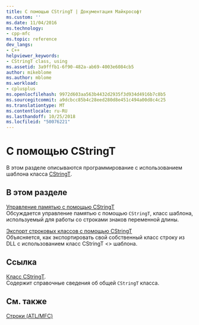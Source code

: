 ```yaml
---
title: С помощью CStringT | Документация Майкрософт
ms.custom: ''
ms.date: 11/04/2016
ms.technology:
- cpp-mfc
ms.topic: reference
dev_langs:
- C++
helpviewer_keywords:
- CStringT class, using
ms.assetid: 3a9fffb1-6f90-482a-ab69-4003e6084cb5
author: mikeblome
ms.author: mblome
ms.workload:
- cplusplus
ms.openlocfilehash: 9972d603aa563b4432d2935f3d934d4916b7c8b5
ms.sourcegitcommit: a9dcbcc85b4c28eed280d8e451c494a00d8c4c25
ms.translationtype: MT
ms.contentlocale: ru-RU
ms.lasthandoff: 10/25/2018
ms.locfileid: "50076221"
---
```

# <a name="using-cstringt"></a>С помощью CStringT

В этом разделе описываются программирование с использованием шаблона класса [CStringT](../atl-mfc-shared/reference/cstringt-class.md).

## <a name="in-this-section"></a>В этом разделе

[Управление памятью с помощью CStringT](../atl-mfc-shared/memory-management-with-cstringt.md)<br/>
Обсуждается управление памятью с помощью `CStringT`, класс шаблона, используемый для работы со строками знаков переменной длины.

[Экспорт строковых классов с помощью CStringT](../atl-mfc-shared/exporting-string-classes-using-cstringt.md)<br/>
Объясняется, как экспортировать свой собственный класс строку из DLL с использованием класс CStringT <> шаблона.

## <a name="reference"></a>Ссылка

[Класс CStringT](../atl-mfc-shared/reference/cstringt-class.md).<br/>
Содержит справочные сведения об общей `CStringT` класса.

## <a name="see-also"></a>См. также

[Строки (ATL/MFC)](../atl-mfc-shared/strings-atl-mfc.md)

